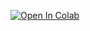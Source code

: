 [![Open In Colab](https://colab.research.google.com/assets/colab-badge.svg)](https://colab.research.google.com/github/kameyamahiroaki/qc-handson/blob/main/materials/setup_test.ipynb)

